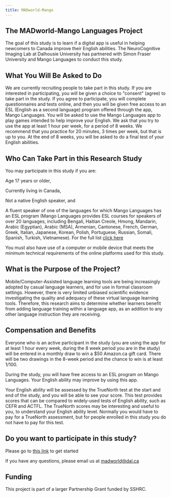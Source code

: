 ```yaml
---
title: MADworld-Mango
---
```

## The MADworld-Mango Languages Project

The goal of this study is to learn if a digital app is useful in helping newcomers to Canada improve their English abilities. The NeuroCognitive Imaging Lab at Dalhousie University has partnered with Simon Fraser University and Mango Languages to conduct this study.
## What You Will Be Asked to Do
We are currently recruiting people to take part in this study. If you are interested in participating, you will be given a choice to "consent" (agree) to take part in the study. If you agree to participate, you will complete questionnaires and tests online, and then you will be given free access to an ESL (English as a second language) program offered through the app, Mango Languages. You will be asked to use the Mango Languages app to play games intended to help improve your English. We ask that you try to use the app at least 1 hour per week, for a period of 8 weeks. We recommend that you practice for 20 minutes, 3 times per week, but that is up to you. At the end of 8 weeks, you will be asked to do a final test of your English abilities.

## Who Can Take Part in this Research Study

You may participate in this study if you are:

Age 17 years or older,

Currently living in Canada,

Not a native English speaker, and

A fluent speaker of one of the languages for which Mango Languages has an ESL program (Mango Languages provides ESL courses for speakers of over 20 languages, including Bengali, Haitian Creole, Hmong, Mandarin, Arabic (Egyptian), Arabic (MSA), Armenian, Cantonese, French, German, Greek, Italian, Japanese, Korean, Polish, Portuguese, Russian, Somali, Spanish, Turkish, Vietnamese). For the full list [click here](https://mangolanguages.com/available-languages/english-courses/)

You must also have use of a computer or mobile device that meets the minimum technical requirements of the online platforms used for this study.


## What is the Purpose of the Project?
Mobile/Computer-Assisted language learning tools are being increasingly adopted by casual language learners, and for use in formal classroom settings. However, there is very limited unbiased scientific evidence investigating the quality and adequacy of these virtual language learning tools. Therefore, this research aims to determine whether learners benefit from adding language training within a language app, as an addition to any other language instruction they are receiving. 

## Compensation and Benefits

Everyone who is an active participant in the study (you are using the app for at least 1 hour every week, during the 8 week period you are in the study) will be entered in a monthly draw to win a $50 Amazon.ca gift card. There will be two drawings in the 8-week period and the chance to win is at least 1/100.

During the study, you will have free access to an ESL program on Mango Languages. Your English ability may improve by using this app.

Your English ability will be assessed by the TrueNorth test at the start and end of the study, and you will be able to see your score. This test provides scores that can be compared to widely-used tests of English ability, such as CEFR and ACTFL. The TrueNorth scores may be interesting and useful to you, to understand your English ability level. Normally you would have to pay for a TrueNorth assessment, but for people enrolled in this study you do not have to pay for this test.

## Do you want to participate in this study?
Please go to [this link](https://bit.ly/3wNinP9) to get started

If you have any questions, please email us at [madworld@dal.ca](mailto:madworld@dal.ca)

## Funding

This project is part of a larger Partnership Grant funded by SSHRC.
